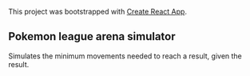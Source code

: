 This project was bootstrapped with [Create React App](https://github.com/facebook/create-react-app).

## Pokemon league arena simulator

Simulates the minimum movements needed to reach a result, given the result.